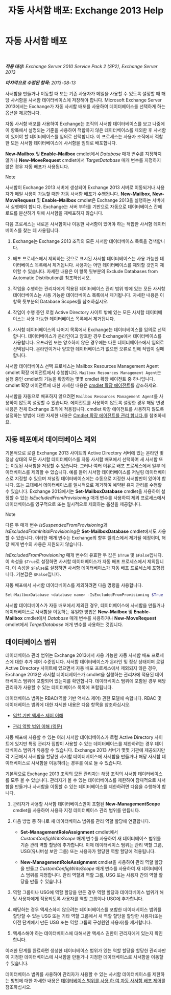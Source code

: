 ﻿---
title: '자동 사서함 배포: Exchange 2013 Help'
TOCTitle: 자동 사서함 배포
ms:assetid: f4db4636-948c-466b-839c-300c1a3a9544
ms:mtpsurl: https://technet.microsoft.com/ko-kr/library/Ff477621(v=EXCHG.150)
ms:contentKeyID: 59635553
ms.date: 05/22/2018
mtps_version: v=EXCHG.150
ms.translationtype: MT
---

# 자동 사서함 배포

 

_**적용 대상:** Exchange Server 2010 Service Pack 2 (SP2), Exchange Server 2013_

_**마지막으로 수정된 항목:** 2013-08-13_

사서함을 만들거나 이동할 때 또는 기존 사용자가 메일을 사용할 수 있도록 설정할 때 해당 사서함을 사서함 데이터베이스에 저장해야 합니다. Microsoft Exchange Server 2013에서는 Exchange가 자동 사서함 배포를 사용하여 데이터베이스를 선택하게 하는 옵션을 제공합니다.

자동 사서함 배포를 사용하여 Exchange는 조직의 사서함 데이터베이스를 보고 나중에 이 항목에서 설명되는 기준을 사용하여 적합하지 않은 데이터베이스를 제외한 후 사서함이 있어야 할 데이터베이스를 임의로 선택합니다. 이 프로세스는 사용자 조직에서 적합한 모든 사서함 데이터베이스에 사서함을 임의로 배포합니다.

**New-Mailbox** 및 **Enable-Mailbox** cmdlet에서 *Database* 매개 변수를 지정하지 않거나 **New-MoveRequest** cmdlet에서 *TargetDatabase* 매개 변수를 지정하지 않은 경우 자동 배포가 사용됩니다.


> [!NOTE]
> 사서함이 Exchange 2013 서버에 생성되어 Exchange 2013 서버로 이동되거나 사용자가 메일 사용이 가능할 때만 자동 사서함 배포가 수행됩니다. <STRONG>New-Mailbox</STRONG>, <STRONG>New-MoveRequest</STRONG> 및 <STRONG>Enable-Mailbox</STRONG> cmdlet은 Exchange 2013을 실행하는 서버에서 실행해야 합니다. Exchange는 서버 부하를 기반으로 자동으로 데이터베이스 간에 로드를 분산하기 위해 사서함을 재배포하지 않습니다.



다음 프로세스는 새로운 사서함이나 이동한 사서함이 있어야 하는 적합한 사서함 데이터베이스를 찾는 데 사용됩니다.

1.  Exchange는 Exchange 2013 조직의 모든 사서함 데이터베이스 목록을 검색합니다.

2.  배포 프로세스에서 제외하는 것으로 표시된 사서함 데이터베이스는 사용 가능한 데이터베이스 목록에서 제거됩니다. 사용자는 어떤 데이터베이스를 제외할 것인지 제어할 수 있습니다. 자세한 내용은 이 항목 뒷부분의 Exclude Databases from Automatic Distribution를 참조하십시오.

3.  작업을 수행하는 관리자에게 적용된 데이터베이스 관리 범위 밖에 있는 모든 사서함 데이터베이스는 사용 가능한 데이터베이스 목록에서 제거됩니다. 자세한 내용은 이 항목 뒷부분의 Database Scopes를 참조하십시오.

4.  작업이 수행 중인 로컬 Active Directory 사이트 밖에 있는 모든 사서함 데이터베이스는 사용 가능한 데이터베이스 목록에서 제거됩니다.

5.  사서함 데이터베이스의 나머지 목록에서 Exchange는 데이터베이스를 임의로 선택합니다. 데이터베이스가 온라인이고 양호한 경우 Exchange에서 데이터베이스를 사용합니다. 오프라인 또는 양호하지 않은 경우에는 다른 데이터베이스에서 임의로 선택됩니다. 온라인이거나 양호한 데이터베이스가 없으면 오류로 인해 작업이 실패합니다.

사서함 데이터베이스 선택 프로세스는 Mailbox Resources Management Agent cmdlet 확장 에이전트에서 수행합니다. `Mailbox Resources Management Agent`는 실행 중인 cmdlet의 기능을 확장하는 몇몇 cmdlet 확장 에이전트 중 하나입니다. cmdlet 확장 에이전트에 대한 자세한 내용은 [cmdlet 확장 에이전트](cmdlet-extension-agents-exchange-2013-help.md)를 참조하세요.

사서함을 자동으로 배포하지 않으려면 `Mailbox Resources Management Agent`를 사용하지 않도록 설정할 수 있습니다. 에이전트를 사용하지 않도록 설정한 경우 해당 변경 내용은 전체 Exchange 조직에 적용됩니다. cmdlet 확장 에이전트를 사용하지 않도록 설정하는 방법에 대한 자세한 내용은 [Cmdlet 확장 에이전트를 관리 합니다.](manage-cmdlet-extension-agents-exchange-2013-help.md)를 참조하세요.

## 자동 배포에서 데이터베이스 제외

기본적으로 로컬 Exchange 2013 사이트의 Active Directory 서버에 있는 온라인 및 정상 상태의 모든 사서함 데이터베이스를 자동 사서함 배포에서 선택하여 새 사서함 또는 이동된 사서함을 저장할 수 있습니다. 그러나 여러 이유로 배포 프로세스에서 일부 데이터베이스를 제외할 수 있습니다. 예를 들어 사서함 데이터베이스를 저널링 데이터베이스로 지정할 수 있으며 저널링 데이터베이스에는 수동으로 지정한 사서함만이 있어야 합니다. 또는 교대에서 데이터베이스를 일시적으로 제거하여 예약된 유지 관리를 수행할 수 있습니다. Exchange 2013에서는 **Set-MailboxDatabase** cmdlet을 사용하여 설정할 수 있는 *IsExcludedFromProvisioning* 매개 변수를 사용하여 제외 프로세스에서 데이터베이스를 영구적으로 또는 일시적으로 제외하는 옵션을 제공합니다.


> [!NOTE]
> 다른 두 매개 변수 <EM>IsSuspendedFromProvisioning</EM>과 <EM>IsExcludedFromInitialProvisioning</EM>은 <STRONG>Set-MailboxDatabase</STRONG> cmdlet에서도 사용할 수 있습니다. 이러한 매개 변수는 Exchange의 향후 릴리스에서 제거될 예정이며, 해당 매개 변수의 사용은 지원되지 않습니다.



*IsExcludedFromProvisioning* 매개 변수의 유효한 두 값은 `$True` 및 `$False`입니다. 이 속성을 `$True`로 설정하면 사서함 데이터베이스가 자동 배포 프로세스에서 제외됩니다. 이 속성을 `$False`로 설정하면 사서함 데이터베이스가 자동 배포 프로세스에 포함됩니다. 기본값은 `$False`입니다.

자동 배포에서 사서함 데이터베이스를 제외하려면 다음 명령을 사용합니다.

```powershell
Set-MailboxDatabase <database name> -IsExcludedFromProvisioning $True
```

사서함 데이터베이스가 자동 배포에서 제외된 경우, 데이터베이스에 사서함을 만들거나 데이터베이스로 사서함을 이동하는 유일한 방법은 **New-Mailbox** 및 **Enable-Mailbox** cmdlet에서 *Database* 매개 변수를 사용하거나 **New-MoveRequest** cmdlet에서 *TargetDatabase* 매개 변수를 사용하는 것입니다.

## 데이터베이스 범위

데이터베이스 관리 범위는 Exchange 2013에서 사용 가능한 자동 사서함 배포 프로세스에 대한 추가 제어 수준입니다. 사서함 데이터베이스가 온라인 및 정상 상태이며 로컬 Active Directory 사이트에 있으면서 자동 배포 프로세스에서 제외되지 않은 경우, Exchange 2013은 사서함 데이터베이스가 cmdlet을 실행하는 관리자에 적용된 데이터베이스 범위에 포함되어 있는지를 확인합니다. 데이터베이스 범위에 포함된 경우 해당 관리자가 사용할 수 있는 데이터베이스 목록에 포함됩니다.

데이터베이스 범위는 RBAC(역할 기반 액세스 제어) 권한 모델에 속합니다. RBAC 및 데이터베이스 범위에 대한 자세한 내용은 다음 항목을 참조하십시오.

  - [역할 기반 액세스 제어 이해](understanding-role-based-access-control-exchange-2013-help.md)

  - [관리 역할 범위 이해 (영문)](understanding-management-role-scopes-exchange-2013-help.md)

자동 배포에 사용할 수 있는 여러 사서함 데이터베이스가 로컬 Active Directory 사이트에 있지만 특정 관리자 집합이 사용할 수 있는 데이터베이스를 제한하려는 경우 데이터베이스 범위가 유용할 수 있습니다. Exchange 2013 서버가 몇몇 기관에 제공되지만 각 기관에서 사서함을 할당한 사서함 데이터베이스에 사서함을 만들거나 해당 사서함 데이터베이스로 사서함을 이동하려는 경우를 예로 들 수 있습니다.

기본적으로 Exchange 2013 조직의 모든 관리자는 해당 조직의 사서함 데이터베이스를 모두 볼 수 있습니다. 관리자가 볼 수 있는 데이터베이스를 제한하여 잠재적으로 사서함을 만들거나 사서함을 이동할 수 있는 데이터베이스를 제한하려면 다음을 수행해야 합니다.

1.  관리자가 사용할 사서함 데이터베이스만이 포함된 **New-ManagementScope** cmdlet을 사용하여 사용자 지정 데이터베이스 관리 범위를 만듭니다.

2.  다음 방법 중 하나로 새 데이터베이스 범위를 관리 역할 할당에 연결합니다.
    
      - **Set-ManagementRoleAssignment** cmdlet에서 *CustomConfigWriteScope* 매개 변수를 사용하여 새 데이터베이스 범위를 기존 관리 역할 할당에 추가합니다. 이제 데이터베이스 범위는 관리 역할 그룹, USG(유니버설 보안 그룹) 또는 사용자가 할당한 역할 할당에 적용됩니다.
    
      - **New-ManagementRoleAssignment** cmdlet을 사용하여 관리 역할 할당을 만들고 *CustomConfigWriteScope* 매개 변수를 사용하여 새 데이터베이스 범위를 지정합니다. 관리 역할과 역할 그룹, USG 또는 사용자 간의 역할 할당을 만들 수 있습니다.

3.  역할 그룹이나 USG에 역할 할당을 만든 경우 역할 할당과 데이터베이스 범위가 해당 사용자에게 적용되도록 사용자를 역할 그룹이나 USG에 추가합니다.

4.  해당하는 경우 액세스하지 않으려는 데이터베이스를 포함한 데이터베이스 범위를 할당할 수 있는 USG 또는 기타 역할 그룹에서 새 역할 할당을 할당한 사용자(또는 이전 단계에서 만든 USG 또는 역할 그룹의 구성원인 사용자)를 제거합니다.

5.  액세스해야 하는 데이터베이스에 대해서만 액세스 권한이 관리자에게 있는지 확인합니다.

이러한 단계를 완료하면 생성한 데이터베이스 범위가 있는 역할 할당을 할당한 관리자만이 지정한 데이터베이스에 사서함을 만들거나 지정한 데이터베이스로 사서함을 이동할 수 있습니다.

데이터베이스 범위를 사용하여 관리자가 사용할 수 있는 사서함 데이터베이스를 제한하는 방법에 대한 자세한 내용은 [데이터베이스 범위를 사용 하 여 자동 사서함 배포 제어](control-automatic-mailbox-distribution-using-database-scopes-exchange-2013-help.md)를 참조하십시오.

